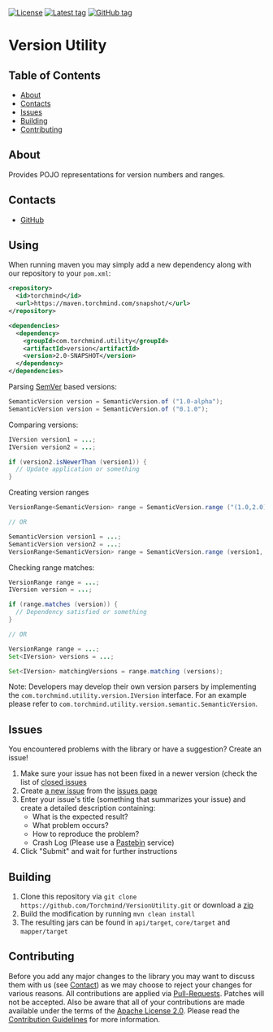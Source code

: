 [![License](https://img.shields.io/github/license/Torchmind/VersionUtility.svg?style=flat-square)](https://www.apache.org/licenses/LICENSE-2.0.txt)
[![Latest tag](https://img.shields.io/github/tag/Torchmind/VersionUtility.svg?style=flat-square)](https://github.com/Torchmind/VersionUtility/tags)
[![GitHub tag](https://img.shields.io/github/release/Torchmind/VersionUtility.svg?style=flat-square)](https://github.com/Torchmind/VersionUtility/releases)

Version Utility
===============

Table of Contents
-----------------
* [About](#about)
* [Contacts](#contacts)
* [Issues](#issues)
* [Building](#building)
* [Contributing](#contributing)

About
-----

Provides POJO representations for version numbers and ranges.

Contacts
--------

* [GitHub](https://github.com/Torchmind/VersionUtility)

Using
-----

When running maven you may simply add a new dependency along with our repository to your ```pom.xml```:

```xml
<repository>
  <id>torchmind</id>
  <url>https://maven.torchmind.com/snapshot/</url>
</repository>

<dependencies>
  <dependency>
    <groupId>com.torchmind.utility</groupId>
    <artifactId>version</artifactId>
    <version>2.0-SNAPSHOT</version>
  </dependency>
</dependencies>
```

Parsing [SemVer](http://semver.org) based versions:
```java
SemanticVersion version = SemanticVersion.of ("1.0-alpha");
SemanticVersion version = SemanticVersion.of ("0.1.0");
```

Comparing versions:
```java
IVersion version1 = ...;
IVersion version2 = ...;

if (version2.isNewerThan (version1)) {
  // Update application or something
}
```

Creating version ranges
```java
VersionRange<SemanticVersion> range = SemanticVersion.range ("(1.0,2.0]");

// OR

SemanticVersion version1 = ...;
SemanticVersion version2 = ...;
VersionRange<SemanticVersion> range = SemanticVersion.range (version1, version2);
```

Checking range matches:
```java
VersionRange range = ...;
IVersion version = ...;

if (range.matches (version)) {
  // Dependency satisfied or something
}

// OR

VersionRange range = ...;
Set<IVersion> versions = ...;

Set<IVersion> matchingVersions = range.matching (versions);
```

Note: Developers may develop their own version parsers by implementing the ```com.torchmind.utility.version.IVersion```
interface. For an example please refer to ```com.torchmind.utility.version.semantic.SemanticVersion```.

Issues
------

You encountered problems with the library or have a suggestion? Create an issue!

1. Make sure your issue has not been fixed in a newer version (check the list of [closed issues](https://github.com/Torchmind/VersionUtility/issues?q=is%3Aissue+is%3Aclosed)
1. Create [a new issue](https://github.com/Torchmind/VersionUtility/issues/new) from the [issues page](https://github.com/Torchmind/VersionUtility/issues)
1. Enter your issue's title (something that summarizes your issue) and create a detailed description containing:
   - What is the expected result?
   - What problem occurs?
   - How to reproduce the problem?
   - Crash Log (Please use a [Pastebin](http://www.pastebin.com) service)
1. Click "Submit" and wait for further instructions

Building
--------

1. Clone this repository via ```git clone https://github.com/Torchmind/VersionUtility.git``` or download a [zip](https://github.com/Torchmind/VersionUtility/archive/master.zip)
1. Build the modification by running ```mvn clean install```
1. The resulting jars can be found in ```api/target```, ```core/target``` and ```mapper/target```

Contributing
------------

Before you add any major changes to the library you may want to discuss them with us (see [Contact](#contact)) as
we may choose to reject your changes for various reasons. All contributions are applied via [Pull-Requests](https://help.github.com/articles/creating-a-pull-request).
Patches will not be accepted. Also be aware that all of your contributions are made available under the terms of the
[Apache License 2.0](https://www.apache.org/licenses/LICENSE-2.0.txt). Please read the [Contribution Guidelines](CONTRIBUTING.md)
for more information.
